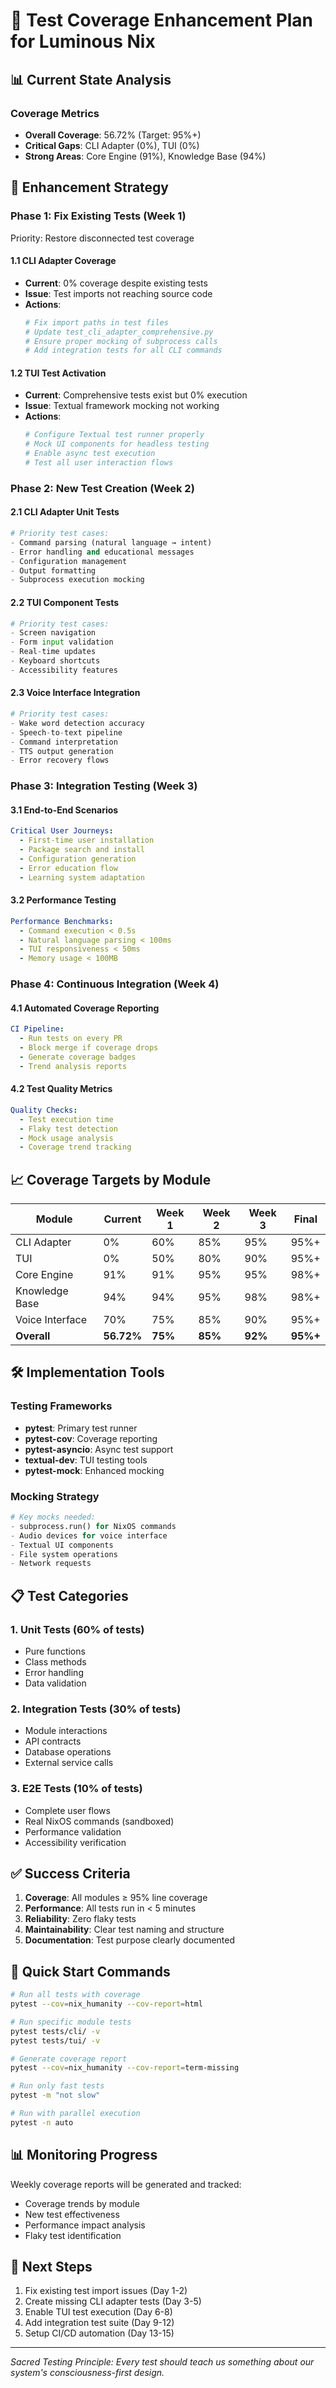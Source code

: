 # 🧪 Test Coverage Enhancement Plan for Luminous Nix

## 📊 Current State Analysis

### Coverage Metrics
- **Overall Coverage**: 56.72% (Target: 95%+)
- **Critical Gaps**: CLI Adapter (0%), TUI (0%)
- **Strong Areas**: Core Engine (91%), Knowledge Base (94%)

## 🎯 Enhancement Strategy

### Phase 1: Fix Existing Tests (Week 1)
Priority: Restore disconnected test coverage

#### 1.1 CLI Adapter Coverage
- **Current**: 0% coverage despite existing tests
- **Issue**: Test imports not reaching source code
- **Actions**:
  ```bash
  # Fix import paths in test files
  # Update test_cli_adapter_comprehensive.py
  # Ensure proper mocking of subprocess calls
  # Add integration tests for all CLI commands
  ```

#### 1.2 TUI Test Activation
- **Current**: Comprehensive tests exist but 0% execution
- **Issue**: Textual framework mocking not working
- **Actions**:
  ```bash
  # Configure Textual test runner properly
  # Mock UI components for headless testing
  # Enable async test execution
  # Test all user interaction flows
  ```

### Phase 2: New Test Creation (Week 2)

#### 2.1 CLI Adapter Unit Tests
```python
# Priority test cases:
- Command parsing (natural language → intent)
- Error handling and educational messages
- Configuration management
- Output formatting
- Subprocess execution mocking
```

#### 2.2 TUI Component Tests
```python
# Priority test cases:
- Screen navigation
- Form input validation
- Real-time updates
- Keyboard shortcuts
- Accessibility features
```

#### 2.3 Voice Interface Integration
```python
# Priority test cases:
- Wake word detection accuracy
- Speech-to-text pipeline
- Command interpretation
- TTS output generation
- Error recovery flows
```

### Phase 3: Integration Testing (Week 3)

#### 3.1 End-to-End Scenarios
```yaml
Critical User Journeys:
  - First-time user installation
  - Package search and install
  - Configuration generation
  - Error education flow
  - Learning system adaptation
```

#### 3.2 Performance Testing
```yaml
Performance Benchmarks:
  - Command execution < 0.5s
  - Natural language parsing < 100ms
  - TUI responsiveness < 50ms
  - Memory usage < 100MB
```

### Phase 4: Continuous Integration (Week 4)

#### 4.1 Automated Coverage Reporting
```yaml
CI Pipeline:
  - Run tests on every PR
  - Block merge if coverage drops
  - Generate coverage badges
  - Trend analysis reports
```

#### 4.2 Test Quality Metrics
```yaml
Quality Checks:
  - Test execution time
  - Flaky test detection
  - Mock usage analysis
  - Coverage trend tracking
```

## 📈 Coverage Targets by Module

| Module | Current | Week 1 | Week 2 | Week 3 | Final |
|--------|---------|---------|---------|---------|--------|
| CLI Adapter | 0% | 60% | 85% | 95% | 95%+ |
| TUI | 0% | 50% | 80% | 90% | 95%+ |
| Core Engine | 91% | 91% | 95% | 95% | 98%+ |
| Knowledge Base | 94% | 94% | 95% | 98% | 98%+ |
| Voice Interface | 70% | 75% | 85% | 90% | 95%+ |
| **Overall** | **56.72%** | **75%** | **85%** | **92%** | **95%+** |

## 🛠️ Implementation Tools

### Testing Frameworks
- **pytest**: Primary test runner
- **pytest-cov**: Coverage reporting
- **pytest-asyncio**: Async test support
- **textual-dev**: TUI testing tools
- **pytest-mock**: Enhanced mocking

### Mocking Strategy
```python
# Key mocks needed:
- subprocess.run() for NixOS commands
- Audio devices for voice interface
- Textual UI components
- File system operations
- Network requests
```

## 📋 Test Categories

### 1. Unit Tests (60% of tests)
- Pure functions
- Class methods
- Error handling
- Data validation

### 2. Integration Tests (30% of tests)
- Module interactions
- API contracts
- Database operations
- External service calls

### 3. E2E Tests (10% of tests)
- Complete user flows
- Real NixOS commands (sandboxed)
- Performance validation
- Accessibility verification

## ✅ Success Criteria

1. **Coverage**: All modules ≥ 95% line coverage
2. **Performance**: All tests run in < 5 minutes
3. **Reliability**: Zero flaky tests
4. **Maintainability**: Clear test naming and structure
5. **Documentation**: Test purpose clearly documented

## 🚀 Quick Start Commands

```bash
# Run all tests with coverage
pytest --cov=nix_humanity --cov-report=html

# Run specific module tests
pytest tests/cli/ -v
pytest tests/tui/ -v

# Generate coverage report
pytest --cov=nix_humanity --cov-report=term-missing

# Run only fast tests
pytest -m "not slow"

# Run with parallel execution
pytest -n auto
```

## 📊 Monitoring Progress

Weekly coverage reports will be generated and tracked:
- Coverage trends by module
- New test effectiveness
- Performance impact analysis
- Flaky test identification

## 🎯 Next Steps

1. Fix existing test import issues (Day 1-2)
2. Create missing CLI adapter tests (Day 3-5)
3. Enable TUI test execution (Day 6-8)
4. Add integration test suite (Day 9-12)
5. Setup CI/CD automation (Day 13-15)

---

*Sacred Testing Principle: Every test should teach us something about our system's consciousness-first design.*